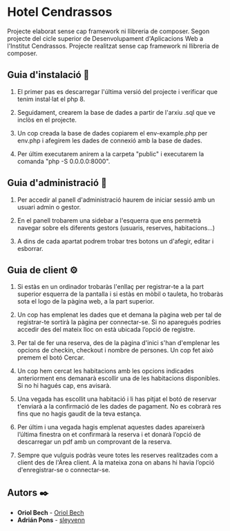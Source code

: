 # Hotel Cendrassos

Projecte elaborat sense cap framework ni llibreria de composer. Segon projecte del cicle superior de Desenvolupament d'Aplicacions Web a l'Institut Cendrassos. Projecte realitzat sense cap framework ni llibreria de composer.

## Guia d'instalació 🚀

1. El primer pas es descarregar l'última versió del projecte i verificar que tenim instal·lat el php 8.

2. Seguidament, crearem la base de dades a partir de l'arxiu .sql que ve inclòs en el projecte.

3. Un cop creada la base de dades copiarem el env-example.php per env.php i afegirem les dades de connexió amb la base de dades.

4. Per últim executarem anirem a la carpeta "public" i executarem la comanda "php -S 0.0.0.0:8000".

## Guia d'administració 🔧

1. Per accedir al panell d'administració haurem de iniciar sessió amb un usuari admin o gestor.

2. En el panell trobarem una sidebar a l'esquerra que ens permetrà navegar sobre els diferents gestors (usuaris, reserves, habitacions...)

3. A dins de cada apartat podrem trobar tres botons un d'afegir, editar i esborrar.

## Guia de client ⚙️

1. Si estàs en un ordinador trobaràs l'enllaç per registrar-te a la part superior esquerra de la pantalla i si estàs en mòbil o tauleta, ho trobaràs sota el logo de la pàgina web, a la part superior.

2. Un cop has emplenat les dades que et demana la pàgina web per tal de registrar-te sortirà la pàgina per connectar-se. Si no aparegués podries accedir des del mateix lloc on està ubicada l’opció de registre.

3. Per tal de fer una reserva, des de la pàgina d'inici s'han d'emplenar les opcions de checkin, checkout i nombre de persones. Un cop fet això premem el botó Cercar.

4. Un cop hem cercat les habitacions amb les opcions indicades anteriorment ens demanarà escollir una de les habitacions disponibles. Si no hi hagués cap, ens avisarà.

5. Una vegada has escollit una habitació i li has pitjat el botó de reservar t'enviarà a la confirmació de les dades de pagament. No es cobrarà res fins que no hagis gaudit de la teva estança.

6. Per últim i una vegada hagis emplenat aquestes dades apareixerà l’última finestra on et confirmarà la reserva i et donarà l’opció de descarregar un pdf amb un comprovant de la reserva.

7. Sempre que vulguis podràs veure totes les reserves realitzades com a client des de l'Àrea client. A la mateixa zona on abans hi havia l’opció d'enregistrar-se o connectar-se.

## Autors ✒️

* **Oriol Bech**  - [Oriol Bech](https://github.com/OriolBech)
* **Adrián Pons** - [sleyvenn](https://github.com/sleyvenn)
